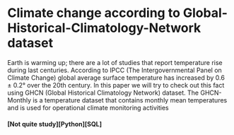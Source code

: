 # Climate change according to Global-Historical-Climatology-Network dataset
Earth is warming up; there are a lot of studies that report temperature rise during last centuries. According to IPCC (The Intergovernmental Panel on Climate Change) global average surface temperature has increased by 0.6 ± 0.2° over the 20th century. In this paper we will try to check out this fact using GHCN (Global Historical Climatology Network) dataset. The GHCN-Monthly is a temperature dataset that contains monthly mean temperatures and is used for operational climate monitoring activities

#### [Not quite study][Python][SQL]
